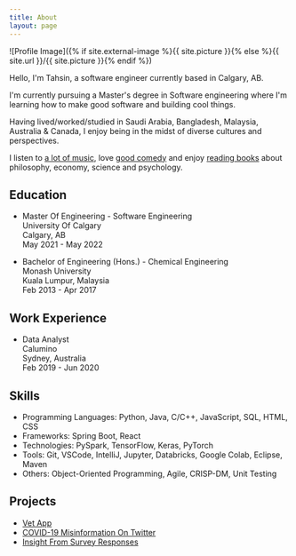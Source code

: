 ```yaml
---
title: About
layout: page
---
```

![Profile Image]({% if site.external-image %}{{ site.picture }}{% else %}{{ site.url }}/{{ site.picture }}{% endif %})

<p>Hello, I'm Tahsin, a software engineer currently based in Calgary, AB.</p>
<p>I'm currently pursuing a Master's degree in Software engineering where I'm learning how to make good software and building cool things.</p>
<p>Having lived/worked/studied in Saudi Arabia, Bangladesh, Malaysia, Australia & Canada, I enjoy being in the midst of diverse cultures and perspectives.</p>
<p>I listen to <a href="https://open.spotify.com/playlist/37i9dQZF1Epq6nHyI9Xsja?si=ce5bbc0aa7ec45c3&nd=1">a lot of music</a>, love <a href="https://www.linkedin.com/in/tahsinac/">good comedy</a> and enjoy <a href="https://app.thestorygraph.com/profile/tahsinac">reading books</a> about philosophy, economy, science and psychology.</p>

<h2>Education</h2>
<ul>
	<li>
		<p>Master Of Engineering - Software Engineering<br>
		University Of Calgary<br>
		Calgary, AB<br>
		May 2021 - May 2022</p>
	</li>
	<li>
		<p>Bachelor of Engineering (Hons.) - Chemical Engineering<br>
		Monash University<br>
		Kuala Lumpur, Malaysia<br>
		Feb 2013 - Apr 2017</p>
	</li>
</ul>


<h2>Work Experience</h2>
<ul>
	<li>
		<p>Data Analyst<br>
		Calumino<br>
		Sydney, Australia<br>
		Feb 2019 - Jun 2020</p>
	</li>
</ul>

<h2>Skills</h2>
<ul class="skill-list">
	<li>Programming Languages: Python, Java, C/C++, JavaScript, SQL, HTML, CSS</li>
	<li>Frameworks: Spring Boot, React</li>
	<li>Technologies: PySpark, TensorFlow, Keras, PyTorch</li>
	<li>Tools: Git, VSCode, IntelliJ, Jupyter, Databricks, Google Colab, Eclipse, Maven</li>
	<li>Others: Object-Oriented Programming, Agile, CRISP-DM, Unit Testing</li>
</ul>

<h2>Projects</h2>
<ul>
	<li><a href="https://github.com/tahsinac/vet-app">Vet App</a></li>
	<li><a href="https://github.com/tahsinac/covid-misinfo-twitter">COVID-19 Misinformation On Twitter</a></li>
	<li><a href="https://towardsdatascience.com/thinking-of-switching-careers-to-a-developer-d4c8f772ef83">Insight From Survey Responses</a></li>
</ul>
